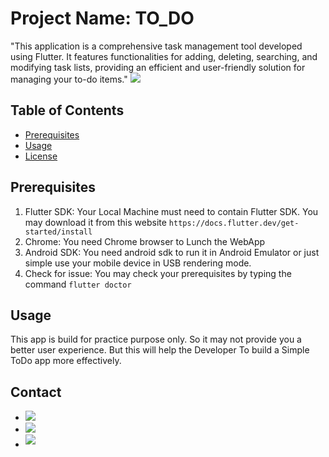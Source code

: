 # Project Name: TO_DO
"This application is a comprehensive task management tool developed using Flutter. It features functionalities for adding, deleting, searching, and modifying task lists, providing an efficient and user-friendly solution for managing your to-do items."
<img src = "https://user-images.githubusercontent.com/73097560/115834477-dbab4500-a447-11eb-908a-139a6edaec5c.gif">

## Table of Contents
* [Prerequisites](#Prerequisites)
* [Usage](#usage)
* [License](#license)

## Prerequisites
1. Flutter SDK: Your Local Machine must need to contain Flutter SDK. You may download it from this website ```https://docs.flutter.dev/get-started/install```
2. Chrome: You need Chrome browser to Lunch the WebApp
3. Android SDK: You need android sdk to run it in Android Emulator or just simple use your mobile device in USB rendering mode.
4. Check for issue: You may check your prerequisites by typing the command ```flutter doctor```

## Usage
This app is build for practice purpose only. So it may not provide you a better user experience. But this will help the Developer To build a Simple ToDo app more effectively.

## Contact
<ul>
  <li>
    <a href="https://www.facebook.com/rakib.ul.islam.nahim">
      <img src="https://img.shields.io/badge/facebook: Rakibul%20Islam%20Nahim-8A2BE2.svg?style=for-the-badge&logo=facebook&logoColor=white" t=facebook"/>
    </a>
  </li>
  <li>
    <a href="https://www.linkedin.com/in/rakib-nahim-46293a24a">
      <img src="https://img.shields.io/badge/LinkedIn: Rakib%20Nahim-0077B5.svg?style=for-the-badge&logo=linkedin&logoColor=white" t=LinkedIn"/>
    </a>
  </li>
<li>
<a href="mailto:rakib.ul.islam.nahim.cuet@gmail.com" target="_blank">
<img src="https://img.shields.io/badge/gmail: rakibulislamnahim-%23EA4335.svg?style=for-the-badge&logo=gmail&logoColor=white" t=mail style="margin-bottom: 5px;"/>
</a>
</li>
</ul>
<div align="center">
</div>
